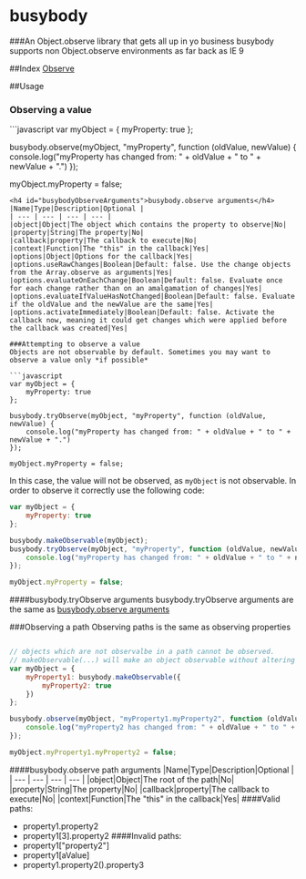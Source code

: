 # busybody
###An Object.observe library that gets all up in yo business
busybody supports non Object.observe environments as far back as IE 9

##Index
<a href="#ObservingAValue">Observe</a>

##Usage
<h3 id="ObservingAValue">Observing a value</h3>
```javascript
var myObject = {
	myProperty: true
};

busybody.observe(myObject, "myProperty", function (oldValue, newValue) {
	console.log("myProperty has changed from: " + oldValue + " to " + newValue + ".")
});

myObject.myProperty = false;
```
<h4 id="busybodyObserveArguments">busybody.observe arguments</h4>
|Name|Type|Description|Optional |
| --- | --- | --- | --- |
|object|Object|The object which contains the property to observe|No|
|property|String|The property|No|
|callback|property|The callback to execute|No|
|context|Function|The "this" in the callback|Yes|
|options|Object|Options for the callback|Yes|
|options.useRawChanges|Boolean|Default: false. Use the change objects from the Array.observe as arguments|Yes|
|options.evaluateOnEachChange|Boolean|Default: false. Evaluate once for each change rather than on an amalgamation of changes|Yes|
|options.evaluateIfValueHasNotChanged|Boolean|Default: false. Evaluate if the oldValue and the newValue are the same|Yes|
|options.activateImmediately|Boolean|Default: false. Activate the callback now, meaning it could get changes which were applied before the callback was created|Yes|

###Attempting to observe a value
Objects are not observable by default. Sometimes you may want to observe a value only *if possible*

```javascript
var myObject = {
	myProperty: true
};

busybody.tryObserve(myObject, "myProperty", function (oldValue, newValue) {
	console.log("myProperty has changed from: " + oldValue + " to " + newValue + ".")
});

myObject.myProperty = false;
```

In this case, the value will not be observed, as `myObject` is not observable. In order to observe it correctly use the following code:
```javascript
var myObject = {
	myProperty: true
};

busybody.makeObservable(myObject);
busybody.tryObserve(myObject, "myProperty", function (oldValue, newValue) {
	console.log("myProperty has changed from: " + oldValue + " to " + newValue + ".")
});

myObject.myProperty = false;
```
####busybody.tryObserve arguments
busybody.tryObserve arguments are the same as <a href="#busybodyObserveArguments">busybody.observe arguments</a>


###Observing a path
Observing paths is the same as observing properties
```javascript

// objects which are not observalbe in a path cannot be observed.
// makeObservable(...) will make an object observable without altering it
var myObject = {
	myProperty1: busybody.makeObservable({
		myProperty2: true
	})
};

busybody.observe(myObject, "myProperty1.myProperty2", function (oldValue, newValue) {
	console.log("myProperty2 has changed from: " + oldValue + " to " + newValue + ".")
});

myObject.myProperty1.myProperty2 = false;
```
####busybody.observe path arguments
|Name|Type|Description|Optional |
| --- | --- | --- | --- |
|object|Object|The root of the path|No|
|property|String|The property|No|
|callback|property|The callback to execute|No|
|context|Function|The "this" in the callback|Yes|
####Valid paths:
* property1.property2
* property1[3].property2
####Invalid paths:
* property1["property2"]
* property1[aValue]
* property1.property2().property3
